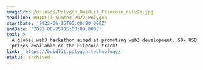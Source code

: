 ```yaml
---
imageSrc: /uploads/Polygon_Buidlit_Filecoin_nulv2a.jpg
headline: BUIDLIT Summer 2022 Polygon
startDate: '2022-06-15T05:00:00.000Z'
endDate: '2022-08-25T05:00:00.000Z'
text: >
  A global web3 hackathon aimed at promoting web3 development. 50k USD worth of
  prizes available on the Filecoin track!
link: 'https://buidlit.polygon.technology/'
status: archived
---
```


